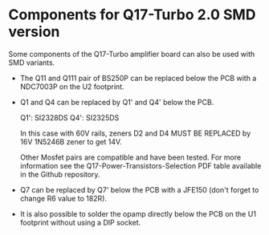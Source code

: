 # Components for Q17-Turbo 2.0 SMD version

Some components of the Q17-Turbo amplifier board can also be used with SMD variants.

- The Q11 and Q111 pair of BS250P can be replaced below the PCB with a NDC7003P on the U2 footprint.

- Q1 and Q4 can be replaced by Q1' and Q4' below the PCB.

	Q1': SI2328DS
	Q4': SI2325DS

	In this case with 60V rails, zeners D2 and D4 MUST BE REPLACED by 16V 1N5246B zener to get 14V.

	Other Mosfet pairs are compatible and have been tested. For more information see the Q17-Power-Transistors-Selection PDF table available in the Github repository.

- Q7 can be replaced by Q7' below the PCB with a JFE150 (don't forget to change R6 value to 182R).

- It is also possible to solder the opamp directly below the PCB on the U1 footprint without using a DIP socket.
